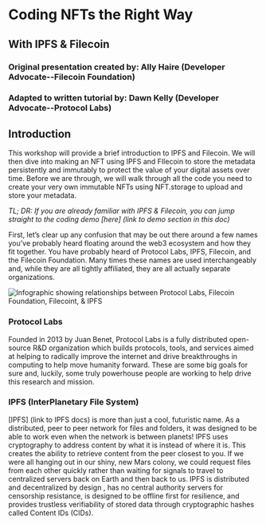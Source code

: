 # Coding NFTs the Right Way

## With IPFS & Filecoin

### Original presentation created by: Ally Haire (Developer Advocate--Filecoin Foundation)

### Adapted to written tutorial by: Dawn Kelly (Developer Advocate--Protocol Labs)

## Introduction

This workshop will provide a brief introduction to IPFS and Filecoin. We will then dive into making an NFT using IPFS and FIlecoin to store the metadata persistently and immutably to protect the value of your digital assets over time. Before we are through, we will walk through all the code you need to create your very own immutable NFTs using NFT.storage to upload and store your metadata.

[comment]: # (TODO: link needed)

*TL; DR: If you are already familiar with IPFS & Filecoin, you can jump straight to the coding demo [here] (link to demo section in this doc)*

First, let’s clear up any confusion that may be out there around a few names you’ve probably heard floating around the web3 ecosystem and how they fit together. You have probably heard of Protocol Labs, IPFS, Filecoin, and the Filecoin Foundation. Many times these names are used interchangeably and, while they are all tightly affiliated, they are all actually separate organizations.

[comment]: # (TODO: infographic showing PL, FF, F, & IPFS logos & relationships)

![Infographic showing relationships between Protocol Labs, Filecoin Foundation, Filecoint, & IPFS](https://www.markdownguide.org/assets/images/tux.png)

### Protocol Labs

Founded in 2013 by Juan Benet, Protocol Labs is a fully distributed open-source R&D organization which builds protocols, tools, and services aimed at helping to radically improve the internet and drive breakthroughs in computing to help move humanity forward. These are some big goals for sure and, luckily, some truly powerhouse people are working to help drive this research and mission.

### IPFS (InterPlanetary File System)

[comment]: # (TODO: link to IPFS docs)

[IPFS] (link to IPFS docs) is more than just a cool, futuristic name. As a distributed, peer to peer network for files and folders, it was designed to be able to work even when the network is between planets! IPFS uses cryptography to address content by what it is instead of where it is. This creates the ability to retrieve content from the peer closest to you. If we were all hanging out in our shiny, new Mars colony, we could request files from each other quickly rather than waiting for signals to travel to centralized servers back on Earth and then back to us. IPFS is distributed and decentralized by design , has no central authority servers for censorship resistance, is designed to be offline first for resilience, and provides trustless verifiability of stored data through cryptographic hashes called Content IDs (CIDs).
